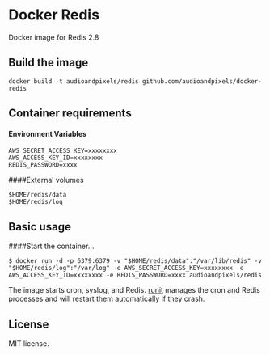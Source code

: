 # Docker Redis

Docker image for Redis 2.8

## Build the image
```shell
docker build -t audioandpixels/redis github.com/audioandpixels/docker-redis
```

## Container requirements

#### Environment Variables
```
AWS_SECRET_ACCESS_KEY=xxxxxxxx
AWS_ACCESS_KEY_ID=xxxxxxxx
REDIS_PASSWORD=xxxx
```

####External volumes
```
$HOME/redis/data
$HOME/redis/log
```

## Basic usage

####Start the container...

```shell
$ docker run -d -p 6379:6379 -v "$HOME/redis/data":"/var/lib/redis" -v "$HOME/redis/log":"/var/log" -e AWS_SECRET_ACCESS_KEY=xxxxxxxx -e AWS_ACCESS_KEY_ID=xxxxxxxx -e REDIS_PASSWORD=xxxx audioandpixels/redis
```

The image starts cron, syslog, and Redis. [runit][runit] manages the cron and Redis processes and will restart them automatically if they crash.

## License

MIT license.

[wal-e]:  https://github.com/wal-e/wal-e
[runit]:  http://smarden.org/runit/

